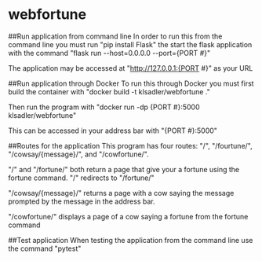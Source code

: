 # webfortune

##Run application from command line
In order to run this from the command line you must run "pip install Flask" the start the flask application with the command "flask run --host=0.0.0.0 --port={PORT #}"

The application may be accessed at "http://127.0.0.1:{PORT #}" as your URL

##Run application through Docker
To run this through Docker you must first build the container with "docker build -t klsadler/webfortune ."
 
Then run the program with "docker run -dp {PORT #}:5000 klsadler/webfortune" 

This can be accessed in your address bar with "{PORT #}:5000"

##Routes for the application
This program has four routes: "/", "/fourtune/", "/cowsay/{message}/", and "/cowfortune/".

"/" and "/fortune/" both return a page that give your a fortune using the fortune command. "/" redirects to "/fortune/"

"/cowsay/{message}/" returns a page with a cow saying the message prompted by the message in the address bar.

"/cowfortune/" displays a page of a cow saying a fortune from the fortune command

##Test application
When testing the application from the command line use the command "pytest"
